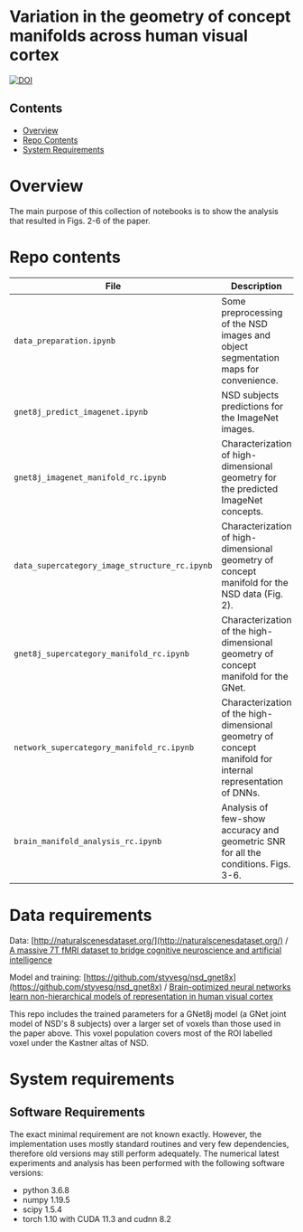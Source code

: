 # Variation in the geometry of concept manifolds across human visual cortex

[![DOI](https://zenodo.org/badge/DOI/10.5281/zenodo.13948507.svg)](https://doi.org/10.5281/zenodo.13948507)

## Contents

- [Overview](#overview)
- [Repo Contents](#repo-contents)
- [System Requirements](#system-requirements)

# Overview

The main purpose of this collection of notebooks is to show the analysis that resulted in Figs. 2-6 of the paper. 

# Repo contents

| File | Description |
|------|-------------|
|`data_preparation.ipynb`| Some preprocessing of the NSD images and object segmentation maps for convenience. |
|`gnet8j_predict_imagenet.ipynb`| NSD subjects predictions for the ImageNet images. |
|`gnet8j_imagenet_manifold_rc.ipynb`| Characterization of high-dimensional geometry for the predicted ImageNet concepts. |
|`data_supercategory_image_structure_rc.ipynb`| Characterization of high-dimensional geometry of concept manifold for the NSD data (Fig. 2).|
|`gnet8j_supercategory_manifold_rc.ipynb`| Characterization of the high-dimensional geometry of concept manifold for the GNet. |
|`network_supercategory_manifold_rc.ipynb`| Characterization of the high-dimensional geometry of concept manifold for internal representation of DNNs. |
|`brain_manifold_analysis_rc.ipynb`| Analysis of few-show accuracy and geometric SNR for all the conditions. Figs. 3-6. |


# Data requirements

Data: [http://naturalscenesdataset.org/](http://naturalscenesdataset.org/) / 
 [A massive 7T fMRI dataset to bridge cognitive neuroscience and artificial intelligence](https://www.nature.com/articles/s41593-021-00962-x)

Model and training:  [https://github.com/styvesg/nsd_gnet8x](https://github.com/styvesg/nsd_gnet8x) / 
 [Brain-optimized neural networks learn non-hierarchical models of representation in human visual cortex](https://www.nature.com/articles/s41467-023-38674-4)
 
This repo includes the trained parameters for a GNet8j model (a GNet joint model of NSD's 8 subjects) over a larger set of voxels than those used in the paper above. This voxel population covers most of the ROI labelled voxel under the Kastner altas of NSD.

# System requirements
## Software Requirements

The exact minimal requirement are not known exactly. However, the implementation uses mostly standard routines and very few dependencies, therefore old versions may still perform adequately. The numerical latest experiments and analysis has been performed with the following software versions:

- python 3.6.8
- numpy 1.19.5
- scipy 1.5.4
- torch 1.10 with CUDA 11.3 and cudnn 8.2
